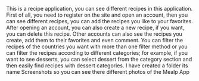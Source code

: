 This is a recipe application, you can see different recipes in this application. First of all, you need to register on the site and open an account, then you can see different recipes, 
you can add the recipes you like to your favorites. After opening an account, you can also create a new recipe, if you want, you can delete this recipe. Other accounts can also see the recipes you create,
add them to their favorites and even comment. You can filter the recipes of the countries you want with more than one filter method or you can filter the recipes according to different categories; for example,
if you want to see desserts, you can select dessert from the category section and then easily find recipes with dessert categories.
I have created a folder its name Screenshots so you can see there different photos of the Mealp App
